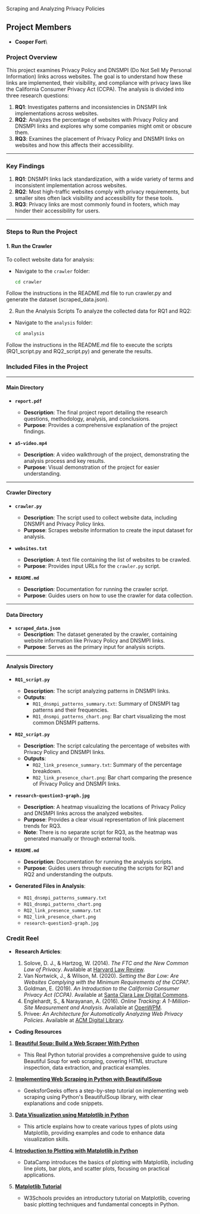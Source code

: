 Scraping and Analyzing Privacy Policies

## Project Members
- **Cooper Fort**\

### **Project Overview**

This project examines Privacy Policy and DNSMPI (Do Not Sell My Personal Information) links across websites. The goal is to understand how these links are implemented, their visibility, and compliance with privacy laws like the California Consumer Privacy Act (CCPA). The analysis is divided into three research questions:

1. **RQ1**: Investigates patterns and inconsistencies in DNSMPI link implementations across websites.  
2. **RQ2**: Analyzes the percentage of websites with Privacy Policy and DNSMPI links and explores why some companies might omit or obscure them.  
3. **RQ3**: Examines the placement of Privacy Policy and DNSMPI links on websites and how this affects their accessibility.

---

### **Key Findings**

1. **RQ1**: DNSMPI links lack standardization, with a wide variety of terms and inconsistent implementation across websites.
2. **RQ2**: Most high-traffic websites comply with privacy requirements, but smaller sites often lack visibility and accessibility for these tools.
3. **RQ3**: Privacy links are most commonly found in footers, which may hinder their accessibility for users.

---

### **Steps to Run the Project**

#### **1. Run the Crawler**
To collect website data for analysis:  
- Navigate to the `crawler` folder:
  ```bash
  cd crawler
Follow the instructions in the README.md file to run crawler.py and generate the dataset (scraped_data.json).

2. Run the Analysis Scripts
To analyze the collected data for RQ1 and RQ2:
- Navigate to the `analysis` folder:
  ```bash
  cd analysis
Follow the instructions in the README.md file to execute the scripts (RQ1_script.py and RQ2_script.py) and generate the results.

### **Included Files in the Project**

---

#### **Main Directory**
- **`report.pdf`**  
  - **Description**: The final project report detailing the research questions, methodology, analysis, and conclusions.  
  - **Purpose**: Provides a comprehensive explanation of the project findings.

- **`a5-video.mp4`**  
  - **Description**: A video walkthrough of the project, demonstrating the analysis process and key results.  
  - **Purpose**: Visual demonstration of the project for easier understanding.

---

#### **Crawler Directory**
- **`crawler.py`**  
  - **Description**: The script used to collect website data, including DNSMPI and Privacy Policy links.  
  - **Purpose**: Scrapes website information to create the input dataset for analysis.

- **`websites.txt`**  
  - **Description**: A text file containing the list of websites to be crawled.  
  - **Purpose**: Provides input URLs for the `crawler.py` script.

- **`README.md`**  
  - **Description**: Documentation for running the crawler script.  
  - **Purpose**: Guides users on how to use the crawler for data collection.

---

#### **Data Directory**
- **`scraped_data.json`**  
  - **Description**: The dataset generated by the crawler, containing website information like Privacy Policy and DNSMPI links.  
  - **Purpose**: Serves as the primary input for analysis scripts.

---

#### **Analysis Directory**
- **`RQ1_script.py`**  
  - **Description**: The script analyzing patterns in DNSMPI links.  
  - **Outputs**:
    - `RQ1_dnsmpi_patterns_summary.txt`: Summary of DNSMPI tag patterns and their frequencies.
    - `RQ1_dnsmpi_patterns_chart.png`: Bar chart visualizing the most common DNSMPI patterns.

- **`RQ2_script.py`**  
  - **Description**: The script calculating the percentage of websites with Privacy Policy and DNSMPI links.  
  - **Outputs**:
    - `RQ2_link_presence_summary.txt`: Summary of the percentage breakdown.
    - `RQ2_link_presence_chart.png`: Bar chart comparing the presence of Privacy Policy and DNSMPI links.

- **`research-question3-graph.jpg`**  
  - **Description**: A heatmap visualizing the locations of Privacy Policy and DNSMPI links across the analyzed websites.  
  - **Purpose**: Provides a clear visual representation of link placement trends for RQ3.  
  - **Note**: There is no separate script for RQ3, as the heatmap was generated manually or through external tools.

- **`README.md`**  
  - **Description**: Documentation for running the analysis scripts.  
  - **Purpose**: Guides users through executing the scripts for RQ1 and RQ2 and understanding the outputs.

- **Generated Files in Analysis**:
  - `RQ1_dnsmpi_patterns_summary.txt`  
  - `RQ1_dnsmpi_patterns_chart.png`  
  - `RQ2_link_presence_summary.txt`  
  - `RQ2_link_presence_chart.png`  
  - `research-question3-graph.jpg` 

### Credit Reel

- **Research Articles**:  
  1. Solove, D. J., & Hartzog, W. (2014). *The FTC and the New Common Law of Privacy*. Available at [Harvard Law Review](https://harvardlawreview.org).  
  2. Van Nortwick, J., & Wilson, M. (2020). *Setting the Bar Low: Are Websites Complying with the Minimum Requirements of the CCPA?*.  
  3. Goldman, E. (2019). *An Introduction to the California Consumer Privacy Act (CCPA)*. Available at [Santa Clara Law Digital Commons](https://digitalcommons.law.scu.edu).  
  4. Englehardt, S., & Narayanan, A. (2016). *Online Tracking: A 1-Million-Site Measurement and Analysis*. Available at [OpenWPM](https://openwpm.com).  
  5. Privee: *An Architecture for Automatically Analyzing Web Privacy Policies*. Available at [ACM Digital Library](https://dl.acm.org).

- **Coding Resources**

1. **[Beautiful Soup: Build a Web Scraper With Python](https://realpython.com/beautiful-soup-web-scraper-python/)**  
   - This Real Python tutorial provides a comprehensive guide to using Beautiful Soup for web scraping, covering HTML structure inspection, data extraction, and practical examples.

2. **[Implementing Web Scraping in Python with BeautifulSoup](https://www.geeksforgeeks.org/implementing-web-scraping-python-beautiful-soup/)**  
   - GeeksforGeeks offers a step-by-step tutorial on implementing web scraping using Python's BeautifulSoup library, with clear explanations and code snippets.

3. **[Data Visualization using Matplotlib in Python](https://www.geeksforgeeks.org/data-visualization-using-matplotlib/)**  
   - This article explains how to create various types of plots using Matplotlib, providing examples and code to enhance data visualization skills.

4. **[Introduction to Plotting with Matplotlib in Python](https://www.datacamp.com/tutorial/matplotlib-tutorial-python)**  
   - DataCamp introduces the basics of plotting with Matplotlib, including line plots, bar plots, and scatter plots, focusing on practical applications.

5. **[Matplotlib Tutorial](https://www.w3schools.com/python/matplotlib_intro.asp)**  
   - W3Schools provides an introductory tutorial on Matplotlib, covering basic plotting techniques and fundamental concepts in Python.





